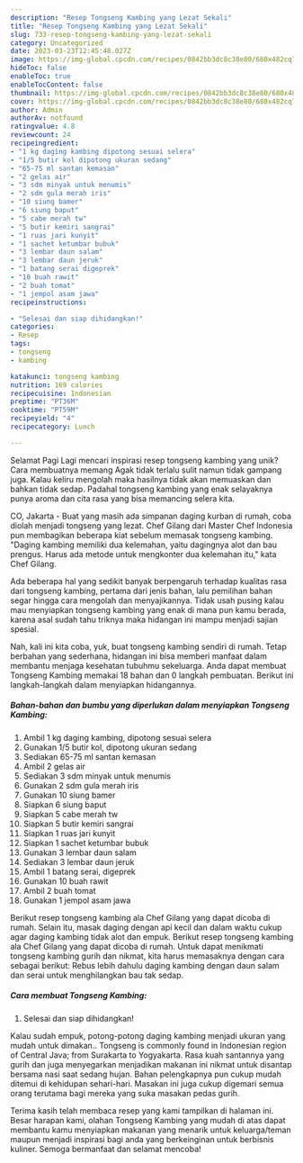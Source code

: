 ```yaml
---
description: "Resep Tongseng Kambing yang Lezat Sekali"
title: "Resep Tongseng Kambing yang Lezat Sekali"
slug: 733-resep-tongseng-kambing-yang-lezat-sekali
category: Uncategorized
date: 2023-03-23T12:45:48.027Z
image: https://img-global.cpcdn.com/recipes/0842bb3dc8c38e80/680x482cq70/tongseng-kambing-foto-resep-utama.jpg
hideToc: false
enableToc: true
enableTocContent: false
thumbnail: https://img-global.cpcdn.com/recipes/0842bb3dc8c38e80/680x482cq70/tongseng-kambing-foto-resep-utama.jpg
cover: https://img-global.cpcdn.com/recipes/0842bb3dc8c38e80/680x482cq70/tongseng-kambing-foto-resep-utama.jpg
author: Admin
authorAv: notfound
ratingvalue: 4.8
reviewcount: 24
recipeingredient:
- "1 kg daging kambing dipotong sesuai selera"
- "1/5 butir kol dipotong ukuran sedang"
- "65-75 ml santan kemasan"
- "2 gelas air"
- "3 sdm minyak untuk menumis"
- "2 sdm gula merah iris"
- "10 siung bamer"
- "6 siung baput"
- "5 cabe merah tw"
- "5 butir kemiri sangrai"
- "1 ruas jari kunyit"
- "1 sachet ketumbar bubuk"
- "3 lembar daun salam"
- "3 lembar daun jeruk"
- "1 batang serai digeprek"
- "10 buah rawit"
- "2 buah tomat"
- "1 jempol asam jawa"
recipeinstructions:

- "Selesai dan siap dihidangkan!"
categories:
- Resep
tags:
- tongseng
- kambing

katakunci: tongseng kambing 
nutrition: 169 calories
recipecuisine: Indonesian
preptime: "PT36M"
cooktime: "PT59M"
recipeyield: "4"
recipecategory: Lunch

---
```



Selamat Pagi Lagi mencari inspirasi resep tongseng kambing yang unik? Cara membuatnya memang Agak tidak terlalu sulit namun tidak gampang juga. Kalau keliru mengolah maka hasilnya tidak akan memuaskan dan bahkan tidak sedap. Padahal tongseng kambing yang enak selayaknya punya aroma dan cita rasa yang bisa memancing selera kita.


CO, Jakarta - Buat yang masih ada simpanan daging kurban di rumah, coba diolah menjadi tongseng yang lezat. Chef Gilang dari Master Chef Indonesia pun membagikan beberapa kiat sebelum memasak tongseng kambing. &#34;Daging kambing memiliki dua kelemahan, yaitu dagingnya alot dan bau prengus. Harus ada metode untuk mengkonter dua kelemahan itu,&#34; kata Chef Gilang.

Ada beberapa hal yang sedikit banyak berpengaruh terhadap kualitas rasa dari tongseng kambing, pertama dari jenis bahan, lalu pemilihan bahan segar hingga cara mengolah dan menyajikannya. Tidak usah pusing kalau mau menyiapkan tongseng kambing yang enak di mana pun kamu berada, karena asal sudah tahu triknya maka hidangan ini mampu menjadi sajian spesial.


Nah, kali ini kita coba, yuk, buat tongseng kambing sendiri di rumah. Tetap berbahan yang sederhana, hidangan ini bisa memberi manfaat dalam membantu menjaga kesehatan tubuhmu sekeluarga. Anda dapat membuat Tongseng Kambing memakai 18 bahan dan 0 langkah pembuatan. Berikut ini langkah-langkah dalam menyiapkan hidangannya.

<!--inarticleads1-->

##### Bahan-bahan dan bumbu yang diperlukan dalam menyiapkan Tongseng Kambing:

1. Ambil 1 kg daging kambing, dipotong sesuai selera
1. Gunakan 1/5 butir kol, dipotong ukuran sedang
1. Sediakan 65-75 ml santan kemasan
1. Ambil 2 gelas air
1. Sediakan 3 sdm minyak untuk menumis
1. Gunakan 2 sdm gula merah iris
1. Gunakan 10 siung bamer
1. Siapkan 6 siung baput
1. Siapkan 5 cabe merah tw
1. Siapkan 5 butir kemiri sangrai
1. Siapkan 1 ruas jari kunyit
1. Siapkan 1 sachet ketumbar bubuk
1. Gunakan 3 lembar daun salam
1. Sediakan 3 lembar daun jeruk
1. Ambil 1 batang serai, digeprek
1. Gunakan 10 buah rawit
1. Ambil 2 buah tomat
1. Gunakan 1 jempol asam jawa


Berikut resep tongseng kambing ala Chef Gilang yang dapat dicoba di rumah. Selain itu, masak daging dengan api kecil dan dalam waktu cukup agar daging kambing tidak alot dan empuk. Berikut resep tongseng kambing ala Chef Gilang yang dapat dicoba di rumah. Untuk dapat menikmati tongseng kambing gurih dan nikmat, kita harus memasaknya dengan cara sebagai berikut: Rebus lebih dahulu daging kambing dengan daun salam dan serai untuk menghilangkan bau tak sedap. 

<!--inarticleads2-->

##### Cara membuat Tongseng Kambing:


1. Selesai dan siap dihidangkan!

Kalau sudah empuk, potong-potong daging kambing menjadi ukuran yang mudah untuk dimakan.. Tongseng is commonly found in Indonesian region of Central Java; from Surakarta to Yogyakarta. Rasa kuah santannya yang gurih dan juga menyegarkan menjadikan makanan ini nikmat untuk disantap bersama nasi saat sedang hujan. Bahan pelengkapnya pun cukup mudah ditemui di kehidupan sehari-hari. Masakan ini juga cukup digemari semua orang terutama bagi mereka yang suka masakan pedas gurih. 

Terima kasih telah membaca resep yang kami tampilkan di halaman ini. Besar harapan kami, olahan Tongseng Kambing yang mudah di atas dapat membantu kamu menyiapkan makanan yang menarik untuk keluarga/teman maupun menjadi inspirasi bagi anda yang berkeinginan untuk berbisnis kuliner. Semoga bermanfaat dan selamat mencoba!
